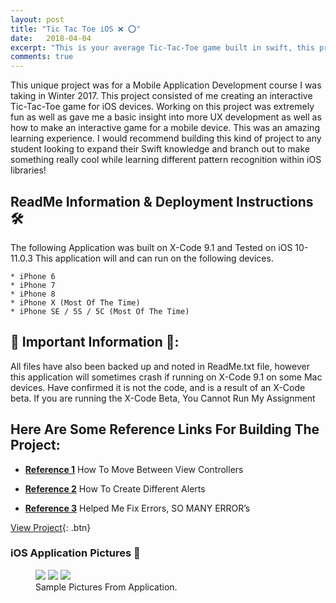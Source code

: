 ```yaml
---
layout: post
title: "Tic Tac Toe iOS ❌ ⭕️"
date:   2018-04-04
excerpt: "This is your average Tic-Tac-Toe game built in swift, this project was built as part of a in class for a mobile development course. I found this to be a great learning experience on patterns and how to get Swift code to recognize them"
comments: true
---
```


This unique project was for a Mobile Application Development course I was taking in Winter 2017. This project consisted of me creating an interactive Tic-Tac-Toe game for iOS devices. Working on this project was extremely fun as well as gave me a basic insight into more UX development as well as how to make an interactive game for a mobile device. This was an amazing learning experience. I would recommend building this kind of project to any student looking to expand their Swift knowledge and branch out to make something really cool while learning different pattern recognition within iOS libraries!

## ReadMe Information & Deployment Instructions 🛠

The following Application was built on X-Code 9.1 and Tested on iOS 10-11.0.3
This application will and can run on the following devices.

	* iPhone 6
	* iPhone 7
	* iPhone 8
	* iPhone X (Most Of The Time)
	* iPhone SE / 5S / 5C (Most Of The Time)

## 🔌 Important Information 🔌:
All files have also been backed up and noted in ReadMe.txt file, however this application will sometimes crash if running on X-Code 9.1 on some Mac devices. Have confirmed it is not the code, and is a result of an X-Code beta. If you are running the X-Code Beta, You Cannot Run My Assignment

## Here Are Some Reference Links For Building The Project:

* <a href="https://appsandbiscuits.com/move-between-view-controllers-with-segues-ios-9-7e231159e8f4"><b>Reference 1</b></a> How To Move Between View Controllers

* <a href="https://www.youtube.com/watch?v=lDMV8Um_8n8"><b>Reference 2</b></a> How To Create Different Alerts

* <a href="https://teamtreehouse.com/community/thread-1-signal-sigabrt-at-the-end
"><b>Reference 3</b></a> Helped Me Fix Errors, SO MANY ERROR’s

[View Project](https://github.com/ImranJuma/TicTacToeiOS){: .btn}

### iOS Application Pictures 📸

<figure class="third">
	<img src="http://placehold.it/600x300.jpg">
	<img src="http://placehold.it/600x300.jpg">
	<img src="http://placehold.it/600x300.jpg">
  <figcaption>Sample Pictures From Application.</figcaption>
</figure>
